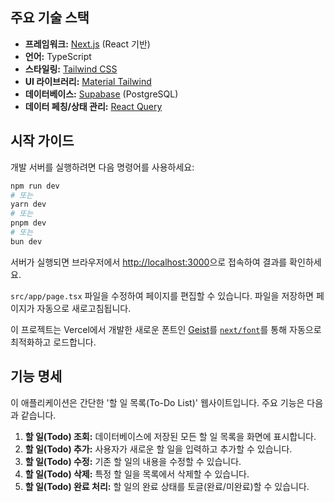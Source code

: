 ## 주요 기술 스택

*   **프레임워크:** [Next.js](https://nextjs.org/) (React 기반)
*   **언어:** TypeScript
*   **스타일링:** [Tailwind CSS](https://tailwindcss.com/)
*   **UI 라이브러리:** [Material Tailwind](https://www.material-tailwind.com/)
*   **데이터베이스:** [Supabase](https://supabase.io/) (PostgreSQL)
*   **데이터 페칭/상태 관리:** [React Query](https://tanstack.com/query/v4)

## 시작 가이드

개발 서버를 실행하려면 다음 명령어를 사용하세요:

```bash
npm run dev
# 또는
yarn dev
# 또는
pnpm dev
# 또는
bun dev
```

서버가 실행되면 브라우저에서 [http://localhost:3000](http://localhost:3000)으로 접속하여 결과를 확인하세요.

`src/app/page.tsx` 파일을 수정하여 페이지를 편집할 수 있습니다. 파일을 저장하면 페이지가 자동으로 새로고침됩니다.

이 프로젝트는 Vercel에서 개발한 새로운 폰트인 [Geist](https://vercel.com/font)를 [`next/font`](https://nextjs.org/docs/app/building-your-application/optimizing/fonts)를 통해 자동으로 최적화하고 로드합니다.

## 기능 명세

이 애플리케이션은 간단한 '할 일 목록(To-Do List)' 웹사이트입니다. 주요 기능은 다음과 같습니다.

1.  **할 일(Todo) 조회:** 데이터베이스에 저장된 모든 할 일 목록을 화면에 표시합니다.
2.  **할 일(Todo) 추가:** 사용자가 새로운 할 일을 입력하고 추가할 수 있습니다.
3.  **할 일(Todo) 수정:** 기존 할 일의 내용을 수정할 수 있습니다.
4.  **할 일(Todo) 삭제:** 특정 할 일을 목록에서 삭제할 수 있습니다.
5.  **할 일(Todo) 완료 처리:** 할 일의 완료 상태를 토글(완료/미완료)할 수 있습니다.
